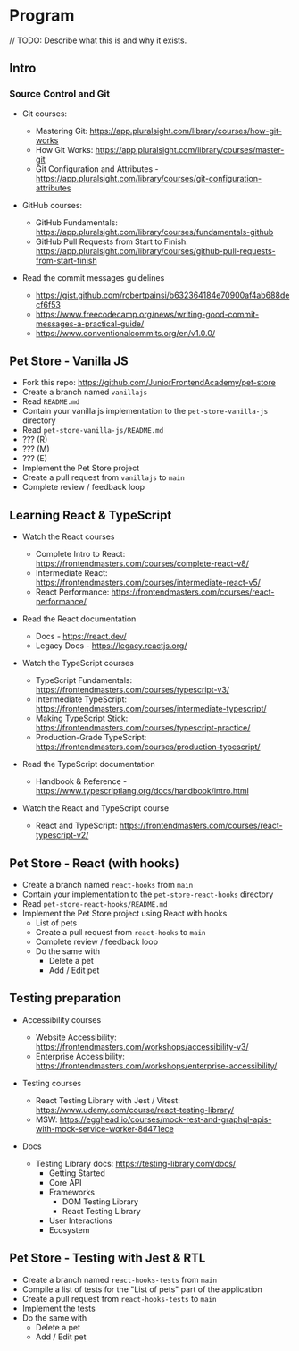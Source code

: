 # Program

// TODO: Describe what this is and why it exists.

## Intro

### Source Control and Git

- Git courses:
  - Mastering Git: https://app.pluralsight.com/library/courses/how-git-works
  - How Git Works: https://app.pluralsight.com/library/courses/master-git
  - Git Configuration and Attributes - https://app.pluralsight.com/library/courses/git-configuration-attributes
- GitHub courses:

  - GitHub Fundamentals: https://app.pluralsight.com/library/courses/fundamentals-github
  - GitHub Pull Requests from Start to Finish: https://app.pluralsight.com/library/courses/github-pull-requests-from-start-finish

- Read the commit messages guidelines
  - https://gist.github.com/robertpainsi/b632364184e70900af4ab688decf6f53
  - https://www.freecodecamp.org/news/writing-good-commit-messages-a-practical-guide/
  - https://www.conventionalcommits.org/en/v1.0.0/

## Pet Store - Vanilla JS

- Fork this repo: https://github.com/JuniorFrontendAcademy/pet-store
- Create a branch named `vanillajs`
- Read `README.md`
- Contain your vanilla js implementation to the `pet-store-vanilla-js` directory
- Read `pet-store-vanilla-js/README.md`
- ??? (R)
- ??? (M)
- ??? (E)
- Implement the Pet Store project
- Create a pull request from `vanillajs` to `main`
- Complete review / feedback loop

## Learning React & TypeScript

- Watch the React courses

  - Complete Intro to React: https://frontendmasters.com/courses/complete-react-v8/
  - Intermediate React: https://frontendmasters.com/courses/intermediate-react-v5/
  - React Performance: https://frontendmasters.com/courses/react-performance/

- Read the React documentation

  - Docs - https://react.dev/
  - Legacy Docs - https://legacy.reactjs.org/

- Watch the TypeScript courses

  - TypeScript Fundamentals: https://frontendmasters.com/courses/typescript-v3/
  - Intermediate TypeScript: https://frontendmasters.com/courses/intermediate-typescript/
  - Making TypeScript Stick: https://frontendmasters.com/courses/typescript-practice/
  - Production-Grade TypeScript: https://frontendmasters.com/courses/production-typescript/

- Read the TypeScript documentation

  - Handbook & Reference - https://www.typescriptlang.org/docs/handbook/intro.html

- Watch the React and TypeScript course
  - React and TypeScript: https://frontendmasters.com/courses/react-typescript-v2/

## Pet Store - React (with hooks)

- Create a branch named `react-hooks` from `main`
- Contain your implementation to the `pet-store-react-hooks` directory
- Read `pet-store-react-hooks/README.md`
- Implement the Pet Store project using React with hooks
  - List of pets
  - Create a pull request from `react-hooks` to `main`
  - Complete review / feedback loop
  - Do the same with
    - Delete a pet
    - Add / Edit pet

## Testing preparation

- Accessibility courses

  - Website Accessibility: https://frontendmasters.com/workshops/accessibility-v3/
  - Enterprise Accessibility: https://frontendmasters.com/workshops/enterprise-accessibility/

- Testing courses

  - React Testing Library with Jest / Vitest: https://www.udemy.com/course/react-testing-library/
  - MSW: https://egghead.io/courses/mock-rest-and-graphql-apis-with-mock-service-worker-8d471ece

- Docs
  - Testing Library docs: https://testing-library.com/docs/
    - Getting Started
    - Core API
    - Frameworks
      - DOM Testing Library
      - React Testing Library
    - User Interactions
    - Ecosystem

## Pet Store - Testing with Jest & RTL

- Create a branch named `react-hooks-tests` from `main`
- Compile a list of tests for the "List of pets" part of the application
- Create a pull request from `react-hooks-tests` to `main`
- Implement the tests
- Do the same with
  - Delete a pet
  - Add / Edit pet

